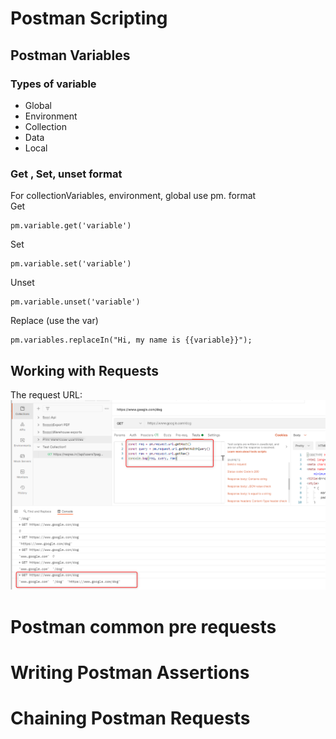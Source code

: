 # Postman Scripting

## Postman Variables
### Types of variable
- Global
- Environment
- Collection
- Data
- Local
### Get , Set, unset format
For collectionVariables, environment, global use pm. format <br>
Get <br>
```
pm.variable.get('variable') 
```
Set <br>
```
pm.variable.set('variable') 
```
Unset <br>
```
pm.variable.unset('variable')
```
Replace (use the var) <br>
```
pm.variables.replaceIn("Hi, my name is {{variable}}");
```
## Working with Requests
The request URL:
<img src = 'url_req.png'/>

# Postman common pre requests

# Writing Postman Assertions
# Chaining Postman Requests

